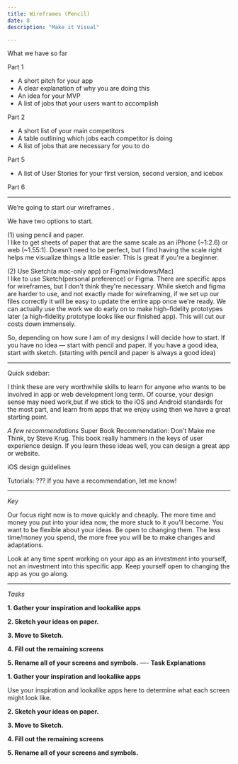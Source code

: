 ```yaml
---
title: Wireframes (Pencil)
date: 8
description: "Make it Visual"

---
```


What we have so far

Part 1
- A short pitch for your app
- A clear explanation of why you are doing this
- An idea for your MVP 
- A list of jobs that your users want to accomplish 

Part 2
- A short list of your main competitors 
- A table outlining which jobs each competitor is doing
- A list of jobs that are necessary for you to do

Part 5
- A list of User Stories for your first version, second version, and icebox 

Part 6



---

We’re going to start our wireframes .

We have two options to start. 

(1) using pencil and paper. <br/> 
I like to get sheets of paper that are the same scale as an iPhone (~1:2.6) or web (~1.55:1). Doesn’t need to be perfect, but I find having the scale right helps me visualize things a little easier. This is great if you're a beginner. 

(2) Use Sketch(a mac-only app) or Figma(windows/Mac) <br/>
I like to use Sketch(personal preference) or Figma. There are specific apps for wireframes, but I don't think they're necessary. While sketch and figma are harder to use, and not exactly made for wireframing, if we set up our files correctly it will be easy to update the entire app once we're ready. We can actually use the work we do early on to make high-fidelity prototypes later (a high-fidelity prototype looks like our finished app). This will cut our costs down immensely. 

So, depending on how sure I am of my designs I will decide how to start. If you have no idea — start with pencil and paper. If you have a good idea, start with sketch. (starting with pencil and paper is always a good idea)

---

Quick sidebar:

I think these are very worthwhile skills to learn for anyone who wants to be involved in app or web development long term. Of course, your design sense may need work,but if we stick to the iOS and Android standards for the most part, and learn from apps that we enjoy using then we have a great starting point. 

*A few recommendations*
Super Book Recommendation: Don’t Make me Think, by Steve Krug. This book really hammers in the keys of user experience design. If you learn these ideas well, you can design a great app or website. 

iOS design guidelines

Tutorials: ??? If you have a recommendation, let me know!

---
*Key*<br/>

Our focus right now is to move quickly and cheaply. The more time and money you put into your idea now, the more stuck to it you’ll become. You want to be flexible about your ideas. Be open to changing them. The less time/money you spend, the more free you will be to make changes and adaptations. 

Look at any time spent working on your app as an investment into yourself, not an investment into this specific app. Keep yourself open to changing the app as you go along. 

---
*Tasks* 

**1. Gather your inspiration and lookalike apps**

**2. Sketch your ideas on paper.**

**3. Move to Sketch.**

**4. Fill out the remaining screens**

**5. Rename all of your screens and symbols.**
—-
**Task Explanations**


**1. Gather your inspiration and lookalike apps**

Use your inspiration and lookalike apps here to determine what each screen might look like. 

**2. Sketch your ideas on paper.** 

**3. Move to Sketch.**

**4. Fill out the remaining screens**

**5. Rename all of your screens and symbols.**